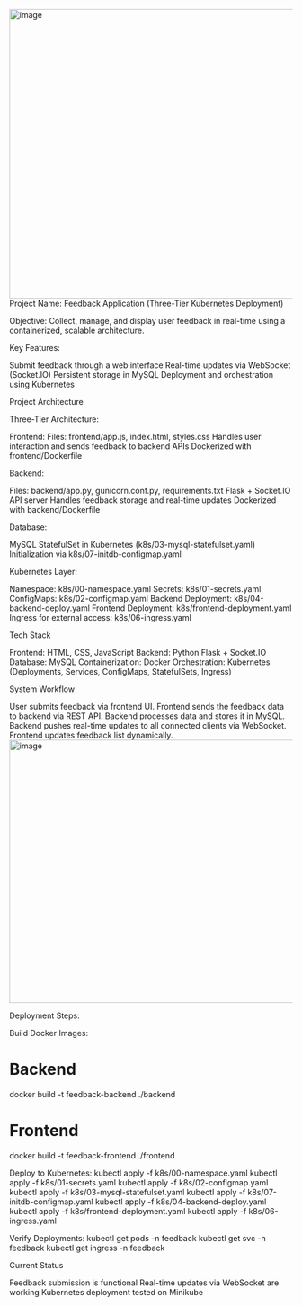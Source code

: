 <img width="1366" height="515" alt="image" src="https://github.com/user-attachments/assets/c4e66549-d936-47fb-a39d-dc8430c4592d" />Project Name: Feedback Application (Three-Tier Kubernetes Deployment)

Objective: Collect, manage, and display user feedback in real-time using a containerized, scalable architecture.

Key Features:

Submit feedback through a web interface
Real-time updates via WebSocket (Socket.IO)
Persistent storage in MySQL
Deployment and orchestration using Kubernetes

Project Architecture

Three-Tier Architecture:

Frontend:
Files: frontend/app.js, index.html, styles.css
Handles user interaction and sends feedback to backend APIs
Dockerized with frontend/Dockerfile

Backend:

Files: backend/app.py, gunicorn.conf.py, requirements.txt
Flask + Socket.IO API server
Handles feedback storage and real-time updates
Dockerized with backend/Dockerfile

Database:

MySQL StatefulSet in Kubernetes (k8s/03-mysql-statefulset.yaml)
Initialization via k8s/07-initdb-configmap.yaml

Kubernetes Layer:

Namespace: k8s/00-namespace.yaml
Secrets: k8s/01-secrets.yaml
ConfigMaps: k8s/02-configmap.yaml
Backend Deployment: k8s/04-backend-deploy.yaml
Frontend Deployment: k8s/frontend-deployment.yaml
Ingress for external access: k8s/06-ingress.yaml


Tech Stack

Frontend: HTML, CSS, JavaScript
Backend: Python Flask + Socket.IO
Database: MySQL
Containerization: Docker
Orchestration: Kubernetes (Deployments, Services, ConfigMaps, StatefulSets, Ingress)

System Workflow

User submits feedback via frontend UI.
Frontend sends the feedback data to backend via REST API.
Backend processes data and stores it in MySQL.
Backend pushes real-time updates to all connected clients via WebSocket.
Frontend updates feedback list dynamically.
<img width="1366" height="468" alt="image" src="https://github.com/user-attachments/assets/e4ef9a63-bedd-49dd-955f-f34d606726fe" />


Deployment Steps:

Build Docker Images:
# Backend
docker build -t feedback-backend ./backend

# Frontend
docker build -t feedback-frontend ./frontend

Deploy to Kubernetes:
kubectl apply -f k8s/00-namespace.yaml
kubectl apply -f k8s/01-secrets.yaml
kubectl apply -f k8s/02-configmap.yaml
kubectl apply -f k8s/03-mysql-statefulset.yaml
kubectl apply -f k8s/07-initdb-configmap.yaml
kubectl apply -f k8s/04-backend-deploy.yaml
kubectl apply -f k8s/frontend-deployment.yaml
kubectl apply -f k8s/06-ingress.yaml

Verify Deployments:
kubectl get pods -n feedback
kubectl get svc -n feedback
kubectl get ingress -n feedback

Current Status

Feedback submission is functional
Real-time updates via WebSocket are working
Kubernetes deployment tested on Minikube

